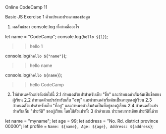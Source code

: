 Online CodeCamp 11

Basic JS Exercise 1 ตัวแปรและประเภทของข้อมูล

1. ผลลัพธ์ของ console.log ทั้งสามคืออะไร

let name = "CodeCamp";
console.log(`hello ${1}`);
>> hello 1

console.log(`hello ${"name"}`);
>> hello name

console.log(`hello ${name}`);
>> hello CodeCamp

2. ให้กำหนดตัวแปรดังต่อไปนี้
2.1 กำหนดตัวแปรสำหรับเก็บ "ชื่อ" และกำหนดค่าเริ่มต้นเป็นชื่อของผู้เรียน
2.2 กำหนดตัวแปรสำหรับเก็บ "อายุ" และกำหนดค่าเริ่มต้นเป็นอายุของผู้เรียน
2.3 กำหนดตัวแปรสำหรับเก็บ "ที่อยู่" และกำหนดค่าเริ่มต้นเป็นที่อยู่ของผู้เรียน
2.4 กำหนดตัวแปรสำหรับเก็บ "ประวัติ" ของผู้เรียน โดยใช้ตัวแปรทั้ง 3 ตัวด้านบน ประกอบการเขียนประวัตินี้ด้วย
>> 
let name = "myname";
let age = 99;
let address = "No. Rd. district province 00000";
let profile = `Name: ${name}, Age: ${age}, Address: ${address}`;